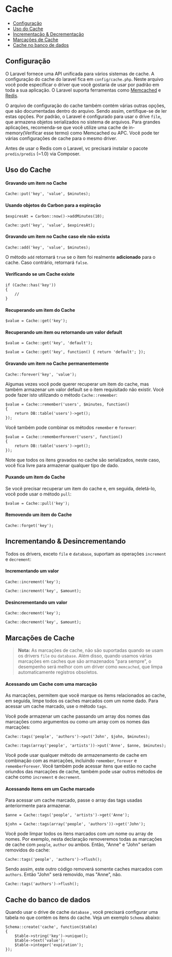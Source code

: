 # Cache

- [Configuração](#configuration)
- [Uso do Cache](#cache-usage)
- [Incrementação & Decrementação](#increments-and-decrements)
- [Marcações de Cache](#cache-tags)
- [Cache no banco de dados](#database-cache)

<a name="configuration"></a>
## Configuração

O Laravel fornece uma API unificada para vários sistemas de cache. A configuração do cache do laravel fica em `config/cache.php`. Neste arquivo você pode especificar o driver que você gostaria de usar por padrão em toda a sua aplicação. O Laravel suporta ferramentas como [Memcached](http://memcached.org) e [Redis](http://redis.io).

O arquivo de configuração do cache também contém várias outras opções, que são documentadas dentro do arquivo. Sendo assim, certifique-se de ler estas opções. Por padrão, o Laravel é configurado para usar o drive `file`, que armazena objetos serializados no sistema de arquivos. Para grandes aplicações, recomenda-se que você utilize uma cache de in-memory(Verificar esse termo) como Memcached ou APC. Você pode ter várias configurações de cache para o mesmo driver.

Antes de usar o Redis com o Laravel, vc precisará instalar o pacote `predis/predis` (~1.0) via Composer.

<a name="cache-usage"></a>
## Uso do Cache

#### Gravando um item no Cache

	Cache::put('key', 'value', $minutes);

#### Usando objetos do Carbon para a expiração

	$expiresAt = Carbon::now()->addMinutes(10);

	Cache::put('key', 'value', $expiresAt);

#### Gravando um item no Cache caso ele não exista

	Cache::add('key', 'value', $minutes);
O método `add` retornará `true` se o item foi realmente **adicionado** para o cache. Caso contrário, retornará `false`.

#### Verificando se um Cache existe

	if (Cache::has('key'))
	{
		//
	}

#### Recuperando um item do Cache

	$value = Cache::get('key');

#### Recuperando um item ou retornando um valor default

	$value = Cache::get('key', 'default');

	$value = Cache::get('key', function() { return 'default'; });

#### Gravando um item no Cache permanentemente

	Cache::forever('key', 'value');

Algumas vezes você pode querer recuperar um item do cache, mas também armazenar um valor default se o item requisitado não existir. Você pode fazer isto utilizando o método `Cache::remember`:

	$value = Cache::remember('users', $minutes, function()
	{
		return DB::table('users')->get();
	});

Você também pode combinar os métodos `remember` e `forever`:

	$value = Cache::rememberForever('users', function()
	{
		return DB::table('users')->get();
	});

Note que todos os itens gravados no cache são serializados, neste caso, você fica livre para armazenar qualquer tipo de dado.

#### Puxando um item do Cache

Se você precisar recuperar um item do cache e, em seguida, deletá-lo, você pode usar o método `pull`:

	$value = Cache::pull('key');

#### Removendo um item do Cache

	Cache::forget('key');

<a name="increments-and-decrements"></a>
## Incrementando & Desincrementando

Todos os drivers, exceto `file` e `database`, suportam as operações `increment` e `decrement`:

#### Incrementando um valor

	Cache::increment('key');

	Cache::increment('key', $amount);

#### Desincrementando um valor

	Cache::decrement('key');

	Cache::decrement('key', $amount);

<a name="cache-tags"></a>
## Marcações de Cache

> **Nota:** As marcações de cache, não são suportadas quando se usam os drivers `file` ou `database`. Além disso, quando usamos várias marcações em caches que são armazenados "para sempre", o desempenho será melhor com um driver como `memcached`, que limpa automaticamente registros obsoletos.

#### Acessando um Cache com uma marcação

As marcações, permitem que você marque os items relacionados ao cache, em seguida, limpe todos os caches marcados com um nome dado. Para acessar um cache marcado, use o método `tags`.

Você pode armazenar um cache passando um array dos nomes das marcações como argumentos ou como um array com os nomes das marcações:

	Cache::tags('people', 'authors')->put('John', $john, $minutes);

	Cache::tags(array('people', 'artists'))->put('Anne', $anne, $minutes);

Você pode usar qualquer método de armazenamento de cache em combinação com as marcações, incluindo `remember`, `forever` e `rememberForever`. Você também pode acessar itens que estão no cache oriundos das marcações de cache, também pode usar outros métodos de cache como `increment` e `decrement`. 

#### Acessando items em um Cache marcado

Para acessar um cache marcado, passe o array das tags usadas anteriormente para armazenar.

	$anne = Cache::tags('people', 'artists')->get('Anne');

	$john = Cache::tags(array('people', 'authors'))->get('John');

Você pode limpar todos os itens marcados com um nome ou array de nomes. Por exemplo, nesta declaração removeremos todas as marcações de cache com  `people`, `author` ou ambos. Então, "Anne" e "John" seriam removidos do cache:

	Cache::tags('people', 'authors')->flush();

Sendo assim, este outro código removerá somente caches marcados com `authors`. Então "John" será removido, mas "Anne", não.

	Cache::tags('authors')->flush();

<a name="database-cache"></a>
## Cache do banco de dados

Quando usar o drive de cache `database` , você precisará configurar uma tabela no que contém os itens do cache. Veja um exemplo `Schema` abaixo:

	Schema::create('cache', function($table)
	{
		$table->string('key')->unique();
		$table->text('value');
		$table->integer('expiration');
	});
